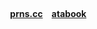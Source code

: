 <div align = "center">

  
⠀⠀


⠀⠀[**prns.cc**](https://pronouns.cc/@Snowcorpse)⠀   [ **atabook**](https://aliceinborderlanddd.atabook.org/)⠀
<p align="center">
  
  </a>
</p>
